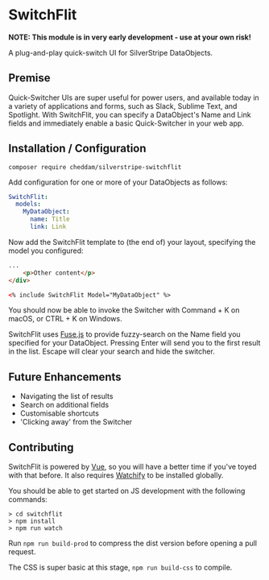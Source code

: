 # SwitchFlit

__NOTE: This module is in very early development - use at your own risk!__

A plug-and-play quick-switch UI for SilverStripe DataObjects.

## Premise

Quick-Switcher UIs are super useful for power users, and available today in a variety of applications and forms, such as Slack, Sublime Text, and Spotlight. With SwitchFlit, you can specify a DataObject's Name and Link fields and immediately enable a basic Quick-Switcher in your web app.

## Installation / Configuration

`composer require cheddam/silverstripe-switchflit`

Add configuration for one or more of your DataObjects as follows:

```yaml
SwitchFlit:
  models:
    MyDataObject:
      name: Title
      link: Link
```

Now add the SwitchFlit template to (the end of) your layout, specifying the model you configured:

```html
...
    <p>Other content</p>
</div>

<% include SwitchFlit Model="MyDataObject" %>
```

You should now be able to invoke the Switcher with Command + K on macOS, or CTRL + K on Windows.

SwitchFlit uses [Fuse.js]() to provide fuzzy-search on the Name field you specified for your DataObject. Pressing Enter will send you to the first result in the list. Escape will clear your search and hide the switcher.

## Future Enhancements

- Navigating the list of results
- Search on additional fields
- Customisable shortcuts
- 'Clicking away' from the Switcher

## Contributing

SwitchFlit is powered by [Vue](https://vuejs.org), so you will have a better time if you've toyed with that before.
It also requires [Watchify](https://github.com/substack/watchify) to be installed globally.

You should be able to get started on JS development with the following commands:

```
> cd switchflit
> npm install
> npm run watch
```

Run `npm run build-prod` to compress the dist version before opening a pull request.

The CSS is super basic at this stage, `npm run build-css` to compile.
